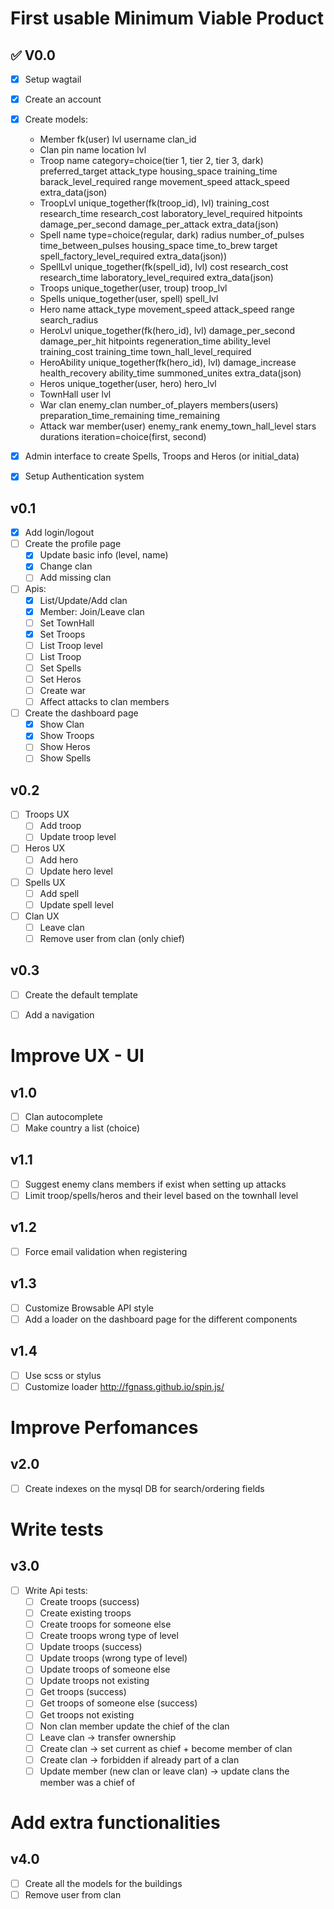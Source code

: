 First usable Minimum Viable Product
===================================
:white_check_mark: V0.0
-----------------------
- [X] Setup wagtail
- [X] Create an account
- [X] Create models:
    * Member
        fk(user)
        lvl
        username
        clan_id
    * Clan
        pin
        name
        location
        lvl
    * Troop
        name
        category=choice(tier 1, tier 2, tier 3, dark)
        preferred_target
        attack_type
        housing_space
        training_time
        barack_level_required
        range
        movement_speed
        attack_speed
        extra_data(json)
    * TroopLvl
        unique_together(fk(troop_id), lvl)
        training_cost
        research_time
        research_cost
        laboratory_level_required
        hitpoints
        damage_per_second
        damage_per_attack
        extra_data(json)
    * Spell
        name
        type=choice(regular, dark)
        radius
        number_of_pulses
        time_between_pulses
        housing_space
        time_to_brew
        target
        spell_factory_level_required
        extra_data(json))
    * SpellLvl
        unique_together(fk(spell_id), lvl)
        cost
        research_cost
        research_time
        laboratory_level_required
        extra_data(json)
    * Troops
        unique_together(user, troup)
        troop_lvl
    * Spells
        unique_together(user, spell)
        spell_lvl
    * Hero
        name
        attack_type
        movement_speed
        attack_speed
        range
        search_radius
    * HeroLvl
        unique_together(fk(hero_id), lvl)
        damage_per_second
        damage_per_hit
        hitpoints
        regeneration_time
        ability_level
        training_cost
        training_time
        town_hall_level_required
    * HeroAbility
        unique_together(fk(hero_id), lvl)
        damage_increase
        health_recovery
        ability_time
        summoned_unites
        extra_data(json)
    * Heros
        unique_together(user, hero)
        hero_lvl
    * TownHall
        user
        lvl
    * War
        clan
        enemy_clan
        number_of_players
        members(users)
        preparation_time_remaining
        time_remaining
    * Attack
        war
        member(user)
        enemy_rank
        enemy_town_hall_level
        stars
        durations
        iteration=choice(first, second)

- [X] Admin interface to create Spells, Troops and Heros (or initial_data)
- [X] Setup Authentication system

v0.1
----
- [X] Add login/logout
- [ ] Create the profile page
    * [X] Update basic info (level, name)
    * [X] Change clan
    * [ ] Add missing clan
- [ ] Apis:
    * [X] List/Update/Add clan
    * [X] Member: Join/Leave clan
    * [ ] Set TownHall
    * [X] Set Troops
    * [ ] List Troop level
    * [ ] List Troop
    * [ ] Set Spells
    * [ ] Set Heros
    * [ ] Create war
    * [ ] Affect attacks to clan members
- [ ] Create the dashboard page
    * [X] Show Clan
    * [X] Show Troops
    * [ ] Show Heros
    * [ ] Show Spells

v0.2
----
- [ ] Troops UX
    * [ ] Add troop
    * [ ] Update troop level
- [ ] Heros UX
    * [ ] Add hero
    * [ ] Update hero level
- [ ] Spells UX
    * [ ] Add spell
    * [ ] Update spell level
- [ ] Clan UX
    * [ ] Leave clan
    * [ ] Remove user from clan (only chief)

v0.3
----
- [ ] Create the default template
- [ ] Add a navigation


Improve UX - UI
===============
v1.0
----
- [ ] Clan autocomplete
- [ ] Make country a list (choice)

v1.1
----
- [ ] Suggest enemy clans members if exist when setting up attacks
- [ ] Limit troop/spells/heros and their level based on the townhall
  level

v1.2
----
- [ ] Force email validation when registering

v1.3
----
- [ ] Customize Browsable API style
- [ ] Add a loader on the dashboard page for the different components

v1.4
----
- [ ] Use scss or stylus
- [ ] Customize loader http://fgnass.github.io/spin.js/

Improve Perfomances
===================
v2.0
----
- [ ] Create indexes on the mysql DB for search/ordering fields

Write tests
===========
v3.0
----
- [ ] Write Api tests:
    * [ ] Create troops (success)
    * [ ] Create existing troops
    * [ ] Create troops for someone else
    * [ ] Create troops wrong type of level
    * [ ] Update troops (success)
    * [ ] Update troops (wrong type of level)
    * [ ] Update troops of someone else
    * [ ] Update troops not existing
    * [ ] Get troops (success)
    * [ ] Get troops of someone else (success)
    * [ ] Get troops not existing
    * [ ] Non clan member update the chief of the clan
    * [ ] Leave clan -> transfer ownership
    * [ ] Create clan -> set current as chief + become member of clan
    * [ ] Create clan -> forbidden if already part of a clan
    * [ ] Update member (new clan or leave clan) -> update clans the member was a chief of

Add extra functionalities
=========================
v4.0
----
- [ ] Create all the models for the buildings
- [ ] Remove user from clan

